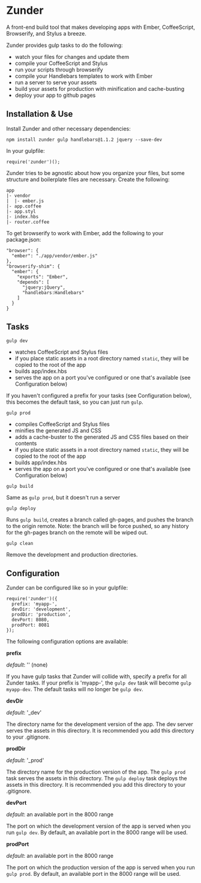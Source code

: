 # Zunder

A front-end build tool that makes developing apps with Ember, CoffeeScript, Browserify, and Stylus a breeze.

Zunder provides gulp tasks to do the following:

* watch your files for changes and update them
* compile your CoffeeScript and Stylus
* run your scripts through browserify
* compile your Handlebars templates to work with Ember
* run a server to serve your assets
* build your assets for production with minification and cache-busting
* deploy your app to github pages

## Installation & Use

Install Zunder and other necessary dependencies:

```
npm install zunder gulp handlebars@1.1.2 jquery --save-dev
```

In your gulpfile:

```
require('zunder')();
```

Zunder tries to be agnostic about how you organize your files, but some structure and boilerplate files are necessary. Create the following:

```
app
|- vendor
|  |- ember.js
|- app.coffee
|- app.styl
|- index.hbs
|- router.coffee
```

To get browserify to work with Ember, add the following to your package.json:

```
"browser": {
  "ember": "./app/vendor/ember.js"
},
"browserify-shim": {
  "ember": {
    "exports": "Ember",
    "depends": [
      "jquery:jQuery",
      "handlebars:Handlebars"
    ]
  }
}
```

## Tasks

```
gulp dev
```

* watches CoffeeScript and Stylus files
* if you place static assets in a root directory named `static`, they will be copied to the root of the app
* builds app/index.hbs
* serves the app on a port you've configured or one that's available (see Configuration below)

If you haven't configured a prefix for your tasks (see Configuration below), this becomes the default task, so you can just run `gulp`.

```
gulp prod
```

* compiles CoffeeScript and Stylus files
* minifies the generated JS and CSS
* adds a cache-buster to the generated JS and CSS files based on their contents
* if you place static assets in a root directory named `static`, they will be copied to the root of the app
* builds app/index.hbs
* serves the app on a port you've configured or one that's available (see Configuration below)

```
gulp build
```

Same as `gulp prod`, but it doesn't run a server

```
gulp deploy
```

Runs `gulp build`, creates a branch called gh-pages, and pushes the branch to the origin remote. Note: the branch will be force pushed, so any history for the gh-pages branch on the remote will be wiped out.

```
gulp clean
```

Remove the development and production directories.

## Configuration

Zunder can be configured like so in your gulpfile:

```
require('zunder')({
  prefix: 'myapp-',
  devDir: 'development',
  prodDir: 'production',
  devPort: 8080,
  prodPort: 8081
});
```

The following configuration options are available:

**prefix**

*default*: '' (none)

If you have gulp tasks that Zunder will collide with, specify a prefix for all Zunder tasks. If your prefix is 'myapp-', the `gulp dev` task will become `gulp myapp-dev`. The default tasks will no longer be `gulp dev`.

**devDir**

*default*: '_dev'

The directory name for the development version of the app. The dev server serves the assets in this directory. It is recommended you add this directory to your .gitignore.

**prodDir**

*default*: '_prod'

The directory name for the production version of the app. The `gulp prod` task serves the assets in this directory. The `gulp deploy` task deploys the assets in this directory. It is recommended you add this directory to your .gitignore.

**devPort**

*default*: an available port in the 8000 range

The port on which the development version of the app is served when you run `gulp dev`. By default, an available port in the 8000 range will be used.

**prodPort**

*default*: an available port in the 8000 range

The port on which the production version of the app is served when you run `gulp prod`. By default, an available port in the 8000 range will be used.
